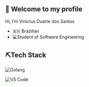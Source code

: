 ## 👋 Welcome to my profile 
 Hi, I’m Vinicius Duarte dos Santos
- 🇧🇷 Brazilian
- 💻Student of Software Engineering
## ⛏️Tech Stack 
![Golang](https://img.shields.io/badge/Golang-06062C?style=flat-square&logo=go) 

![VS Code](https://img.shields.io/badge/-VS%20Code-007ACC?style=flat-square&logo=visual-studio-code) 
